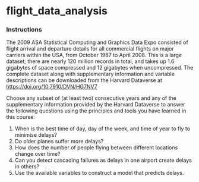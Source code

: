 # flight_data_analysis

### Instructions
The 2009 ASA Statistical Computing and Graphics Data Expo consisted of flight arrival and departure 
details for all commercial flights on major carriers within the USA, from October 1987 to April 2008. 
This is a large dataset; there are nearly 120 million records in total, and takes up 1.6 gigabytes of space 
compressed and 12 gigabytes when uncompressed. The complete dataset along with supplementary 
information and variable descriptions can be downloaded from the Harvard Dataverse at 
https://doi.org/10.7910/DVN/HG7NV7

Choose any subset of (at least two) consecutive years and any of the supplementary information 
provided by the Harvard Dataverse to answer the following questions using the principles and tools 
you have learned in this course:
 
1. When is the best time of day, day of the week, and time of year to fly to minimise delays?
2. Do older planes suffer more delays?
3. How does the number of people flying between different locations change over time?
4. Can you detect cascading failures as delays in one airport create delays in others?
5. Use the available variables to construct a model that predicts delays.
